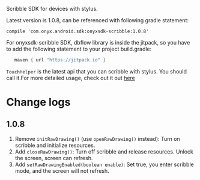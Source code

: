 Scribble SDK for devices with stylus.

Latest version is 1.0.8, can be referenced with following gradle statement:

    compile 'com.onyx.android.sdk:onyxsdk-scribble:1.0.8'

For onyxsdk-scribble SDK, dbflow library is inside the jitpack, so you have to add the following statement to your project build.gradle:
```gradle
   maven { url "https://jitpack.io" }
```

`TouchHelper` is the latest api that you can scribble with stylus. You should call it.For more detailed usage, check out it out [here](https://github.com/onyx-intl/OnyxAndroidSample/blob/master/doc/Scribble-TouchHelper-API.md)

# Change logs

## 1.0.8
1. Remove `initRawDrawing()` (use `openRawDrawing()` instead): Turn on scribble and initialize resources.
2. Add `closeRawDrawing()`: Turn off scribble and release resources. Unlock the screen, screen can refresh.
3. Add `setRawDrawingEnabled(boolean enable)`: Set true, you enter scribble mode, and the screen will not refresh.
